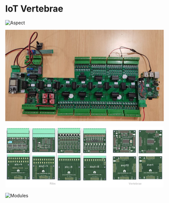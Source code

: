 # IoT Vertebrae 

![Aspect](iotvertebrae00.jpg)

![Aspect](iotvertebrae01.jpg)

![Modules](panel.png)

![Modules](iotv_v2.png)

